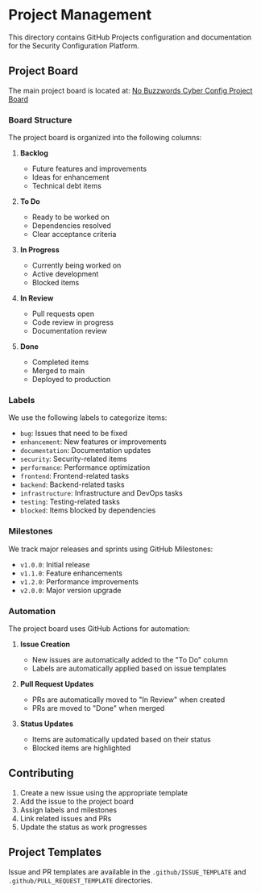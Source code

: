# Project Management

This directory contains GitHub Projects configuration and documentation for the Security Configuration Platform.

## Project Board

The main project board is located at: [No Buzzwords Cyber Config Project Board](https://github.com/robbedell/no-buzzwords-cyber-config/projects/1)

### Board Structure

The project board is organized into the following columns:

1. **Backlog**

   - Future features and improvements
   - Ideas for enhancement
   - Technical debt items

2. **To Do**

   - Ready to be worked on
   - Dependencies resolved
   - Clear acceptance criteria

3. **In Progress**

   - Currently being worked on
   - Active development
   - Blocked items

4. **In Review**

   - Pull requests open
   - Code review in progress
   - Documentation review

5. **Done**
   - Completed items
   - Merged to main
   - Deployed to production

### Labels

We use the following labels to categorize items:

- `bug`: Issues that need to be fixed
- `enhancement`: New features or improvements
- `documentation`: Documentation updates
- `security`: Security-related items
- `performance`: Performance optimization
- `frontend`: Frontend-related tasks
- `backend`: Backend-related tasks
- `infrastructure`: Infrastructure and DevOps tasks
- `testing`: Testing-related tasks
- `blocked`: Items blocked by dependencies

### Milestones

We track major releases and sprints using GitHub Milestones:

- `v1.0.0`: Initial release
- `v1.1.0`: Feature enhancements
- `v1.2.0`: Performance improvements
- `v2.0.0`: Major version upgrade

### Automation

The project board uses GitHub Actions for automation:

1. **Issue Creation**

   - New issues are automatically added to the "To Do" column
   - Labels are automatically applied based on issue templates

2. **Pull Request Updates**

   - PRs are automatically moved to "In Review" when created
   - PRs are moved to "Done" when merged

3. **Status Updates**
   - Items are automatically updated based on their status
   - Blocked items are highlighted

## Contributing

1. Create a new issue using the appropriate template
2. Add the issue to the project board
3. Assign labels and milestones
4. Link related issues and PRs
5. Update the status as work progresses

## Project Templates

Issue and PR templates are available in the `.github/ISSUE_TEMPLATE` and `.github/PULL_REQUEST_TEMPLATE` directories.
